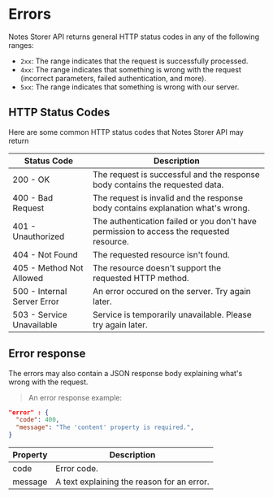 # Errors

<!-- <aside class="notice">
This error section is stored in a separate file in <code>includes/_errors.md</code>. Slate allows you to optionally separate out your docs into many files...just save them to the <code>includes</code> folder and add them to the top of your <code>index.md</code>'s frontmatter. Files are included in the order listed.
</aside>
 -->
Notes Storer API returns general HTTP status codes in any of the following ranges:

- `2xx`: The range indicates that the request is successfully processed.
- `4xx`: The range indicates that something is wrong with the request (incorrect parameters, failed authentication, and more).
- `5xx`: The range indicates that something is wrong with our server.

## HTTP Status Codes

Here are some common HTTP status codes that Notes Storer API may return

Status Code | Description
---------- | -------
200 - OK | The request is successful and the response body contains the requested data.
400 - Bad Request | The request is invalid and the response body contains explanation what's wrong.
401 - Unauthorized | The authentication failed or you don't have permission to access the requested resource.
404 - Not Found | The requested resource isn't found. 
405 - Method Not Allowed | The resource doesn't support the requested HTTP method.
500 - Internal Server Error | An error occured on the server. Try again later.
503 - Service Unavailable | Service is temporarily unavailable. Please try again later.



## Error response

The errors may also contain a JSON response body explaining what's wrong with the request. 

> An error response example:

```json
"error" : {
  "code": 400,
  "message": "The 'content' property is required.",
}

```

Property | Description
---------- | -------
code | Error code.
message | A text explaining the reason for an error. 


